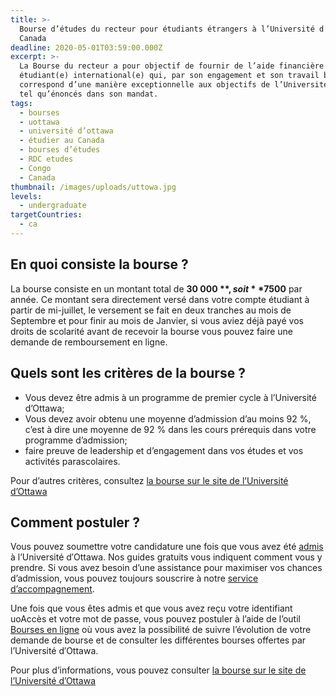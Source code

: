 ```yaml
---
title: >-
  Bourse d’études du recteur pour étudiants étrangers à l’Université d’Ottawa au
  Canada
deadline: 2020-05-01T03:59:00.000Z
excerpt: >-
  La Bourse du recteur a pour objectif de fournir de l’aide financière à un(e)
  étudiant(e) international(e) qui, par son engagement et son travail bénévole,
  correspond d’une manière exceptionnelle aux objectifs de l’Université d’Ottawa
  tel qu’énoncés dans son mandat.
tags:
  - bourses
  - uottawa
  - université d’ottawa
  - étudier au Canada
  - bourses d’études
  - RDC etudes
  - Congo
  - Canada
thumbnail: /images/uploads/uttowa.jpg
levels:
  - undergraduate
targetCountries:
  - ca
---
```

## En quoi consiste la bourse ?

La bourse consiste en un montant total de **30 000 $**, soit **7 500 $** par année. Ce montant sera directement versé dans votre compte étudiant à partir de mi-juillet, le versement se fait en deux tranches au mois de  Septembre et pour finir au mois de Janvier, si vous aviez déjà payé vos droits de scolarité avant de recevoir la bourse vous pouvez faire une demande de remboursement en ligne.

## Quels sont les critères de la bourse ?

* Vous devez être admis à un programme de premier cycle à l’Université d’Ottawa;
* Vous devez avoir obtenu une moyenne d’admission d’au moins 92 %, c’est à dire une moyenne de 92 % dans les cours prérequis dans votre programme d’admission;
* faire preuve de leadership et d’engagement dans vos études et vos activités parascolaires.

Pour d’autres critères, consultez <a href="https://bourses.uottawa.ca/p/a/17832/" target="_blank" rel="nofollow noreferrer">la bourse sur le site de l’Université d’Ottawa</a>

## Comment postuler ?

Vous pouvez soumettre votre candidature une fois que vous avez été [admis](/guides/canada/admission) à l’Université d′Ottawa. Nos guides gratuits vous indiquent comment vous y prendre. Si vous avez besoin d’une assistance pour maximiser vos chances d’admission, vous pouvez toujours souscrire à notre [service d’accompagnement](/accompagnement). 

Une fois que vous êtes admis et que vous avez reçu votre identifiant uoAccès et votre mot de passe, vous pouvez postuler à l’aide de l’outil <a href="https://bourses.uottawa.ca/" target="_blank" rel="nofollow noreferrer">Bourses en ligne</a> où vous avez la possibilité de suivre l’évolution de votre demande de bourse et de consulter les différentes bourses offertes par l’Université d′Ottawa.

Pour plus d’informations, vous pouvez consulter <a href="https://bourses.uottawa.ca/p/a/17832/" target="_blank" rel="nofollow noreferrer">la bourse sur le site de l’Université d’Ottawa</a>
